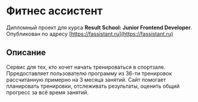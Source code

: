 # Фитнес ассистент

Дипломный проект для курса **Result School: Junior Frontend Developer**.
Опубликован по адресу
[https://fassistant.ru](https://fassistant.ru)

## Описание

Сервис для тех, кто хочет начать тренироваться в спортзале. Прредоставляет пользователю программу из 36-ти тренировок рассчитанную примерно на 3 месяца занятий. Сайт помогает планировать тренировки, отслеживать результаты, оценить общий прогресс за всё время занятий.